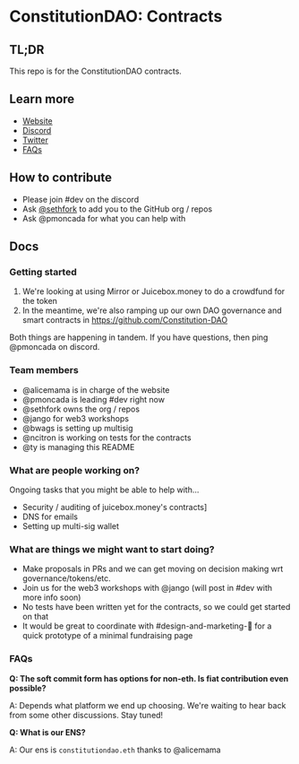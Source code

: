 # ConstitutionDAO: Contracts

## TL;DR

This repo is for the ConstitutionDAO contracts.

## Learn more
- [Website](https://constitutiondao.com/)
- [Discord](https://discord.gg/XQcmCmWDn8)
- [Twitter](https://twitter.com/constitutiondao)
- [FAQs](https://docs.google.com/document/d/1i1zLBXpdFdojvQVXpYBbeABEi7io60j0gOnM4uyZBdI)

## How to contribute

- Please join #dev on the discord
- Ask [@sethfork](https://github.com/sethfork) to add you to the GitHub org / repos
- Ask @pmoncada for what you can help with

## Docs

### Getting started

1. We're looking at using Mirror or Juicebox.money to do a crowdfund for the token
2. In the meantime, we're also ramping up our own DAO governance and smart contracts in  https://github.com/Constitution-DAO 

Both things are happening in tandem. If you have questions, then ping @pmoncada on discord.

### Team members

- @alicemama is in charge of the website
- @pmoncada is leading #dev right now
- @sethfork owns the org / repos
- @jango for web3 workshops
- @bwags is setting up multisig
- @ncitron is working on tests for the contracts
- @ty is managing this README

### What are people working on?

Ongoing tasks that you might be able to help with...
- Security / auditing of juicebox.money's contracts]
- DNS for emails
- Setting up multi-sig wallet

### What are things we might want to start doing?
- Make proposals in PRs and we can get moving on decision making wrt governance/tokens/etc.
- Join us for the web3 workshops with @jango (will post in #dev with more info soon)
- No tests have been written yet for the contracts, so we could get started on that
- It would be great to coordinate with #design-and-marketing-🎨 for a quick prototype of a minimal fundraising page

### FAQs

**Q: The soft commit form has options for non-eth. Is fiat contribution even possible?**

A: Depends what platform we end up choosing. We're waiting to hear back from some other discussions. Stay tuned!

**Q: What is our ENS?**

A: Our ens is `constitutiondao.eth` thanks to @alicemama
